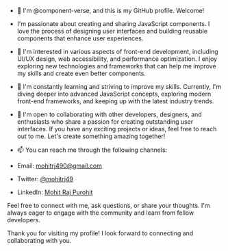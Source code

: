 - 👋 I'm @component-verse, and this is my GitHub profile. Welcome!
- I'm passionate about creating and sharing JavaScript components. I love the process of designing user interfaces and building reusable components that enhance user experiences.
- 👀 I'm interested in various aspects of front-end development, including UI/UX design, web accessibility, and performance optimization. I enjoy exploring new technologies and frameworks that can help me improve my skills and create even better components.
- 🌱 I'm constantly learning and striving to improve my skills. Currently, I'm diving deeper into advanced JavaScript concepts, exploring modern front-end frameworks, and keeping up with the latest industry trends.
- 💞️ I'm open to collaborating with other developers, designers, and enthusiasts who share a passion for creating outstanding user interfaces. If you have any exciting projects or ideas, feel free to reach out to me. Let's create something amazing together!
- 📫 You can reach me through the following channels:

- Email: [mohitrj490@gmail.com](mailto:mohitrj490@gmail.com)
- Twitter: [@mohitrj49](https://twitter.com/mohitrj49)
- LinkedIn: [Mohit Raj Purohit](https://www.linkedin.com/in/mohitrj49/)

Feel free to connect with me, ask questions, or share your thoughts. I'm always eager to engage with the community and learn from fellow developers.

Thank you for visiting my profile! I look forward to connecting and collaborating with you.


<!---
component-verse/component-verse is a ✨ special ✨ repository because its `README.md` (this file) appears on your GitHub profile.
You can click the Preview link to take a look at your changes.
--->
